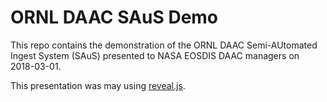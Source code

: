 # ORNL DAAC SAuS Demo

This repo contains the demonstration of the ORNL DAAC Semi-AUtomated Ingest System (SAuS) presented to NASA EOSDIS DAAC managers on 2018-03-01.

This presentation was may using [reveal.js](reveal.js.README.md).